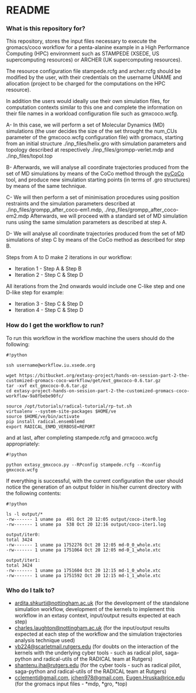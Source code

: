 # README #

### What is this repository for? ###

This repository, stores the input files necessary to execute the gromacs/coco workflow for a penta-alanine example in a High Performance Computing (HPC) environment such as STAMPEDE (XSEDE, US supercomputing resources) or ARCHER (UK supercomputing resources).

The resource configuration file stampede.rcfg and archer.rcfg should be modified by the user, with their credentials on the username UNAME and allocation (project to be charged for the computations on the HPC resource).

In addition the users would ideally use their own simulation files, for computation contexts similar to this one and complete the information on their file names in a workload configuration file such as gmxcoco.wcfg.

A- In this case, we will perform a set of Molecular Dynamics (MD) simulations (the user decides the size of the set throught the num_CUs parameter of the gmxcoco.wcfg configuration file) with gromacs, starting from an initial structure ./inp_files/helix.gro with simulation parameters and topology described at respectively ./inp_files/grompp-verlet.mdp and ./inp_files/topol.top

B- Afterwards, we will analyse all coordinate trajectories produced from the set of MD simulations by means of the CoCo method through the [pyCoCo](https://bitbucket.org/extasy-project/coco/overview) tool, and produce new simulation starting points (in terms of .gro structures) by means of the same technique.

C- We will then perform a set of minimisation procedures using position restraints and the simulation parameters described at ./inp_files/grompp_after_coco-em1.mdp, ./inp_files/grompp_after_coco-em2.mdp
Afterwards, we will proceed with a standard set of MD simulation runs using the same simulation parameters as described at step A.

D- We will analyse all coordinate trajectories produced from the set of MD simulations of step C by means of the CoCo method as described for step B.

Steps from A to D make 2 iterations in our workflow:

* Iteration 1 - Step A & Step B
* Iteration 2 - Step C & Step D

All iterations from the 2nd onwards would include one C-like step and one D-like step for example:

* Iteration 3 - Step C & Step D
* Iteration 4 - Step C & Step D

### How do I get the workflow to run? ###

To run this workflow in the workflow machine the users should do the following:
```
#!python

ssh username@workflow.iu.xsede.org

wget https://bitbucket.org/extasy-project/hands-on-session-part-2-the-customized-gromacs-coco-workflow/get/ext_gmxcoco-0.6.tar.gz
tar -xvf ext_gmxcoco-0.6.tar.gz
cd extasy-project-hands-on-session-part-2-the-customized-gromacs-coco-workflow-9a8fbebe90fc/

source /opt/tutorials/radical-tutorial/rp-tut.sh
virtualenv --system-site-packages $HOME/ve
source $HOME/ve/bin/activate
pip install radical.ensemblemd
export RADICAL_ENMD_VERBOSE=REPORT

```
and at last, after completing stampede.rcfg and gmxcoco.wcfg appropriately:
```
#!python

python extasy_gmxcoco.py --RPconfig stampede.rcfg --Kconfig gmxcoco.wcfg

```

If everything is successful, with the current configuration the user should notice the generation of an output folder in his/her current directory with the following contents:
```
#!python

ls -l output/*
-rw------- 1 uname pa  491 Oct 20 12:05 output/coco-iter0.log
-rw------- 1 uname pa  538 Oct 20 12:16 output/coco-iter1.log

output/iter0:
total 3424
-rw------- 1 uname pa 1752276 Oct 20 12:05 md-0_0_whole.xtc
-rw------- 1 uname pa 1751064 Oct 20 12:05 md-0_1_whole.xtc

output/iter1:
total 3424
-rw------- 1 uname pa 1751604 Oct 20 12:15 md-1_0_whole.xtc
-rw------- 1 uname pa 1751592 Oct 20 12:15 md-1_1_whole.xtc
```

### Who do I talk to? ###

* ardita.shkurti@nottingham.ac.uk (for the development of the standalone simulation workflow, development of the kernels to implement this workflow in an extasy context, input/output results expected at each step)
* charles.laughton@nottingham.ac.uk (for the input/output results expected at each step of the workflow and the simulation trajectories analysis technique used)
* vb224@scarletmail.rutgers.edu (for doubts on the interaction of the kernels with the underlying cyber tools - such as radical pilot, saga-python and radical-utils of the RADICAL team at Rutgers)
* shantenu.jha@rutgers.edu (for the cyber tools - such as radical pilot, saga-python and radical-utils of the RADICAL team at Rutgers)
* cclementi@gmail.com, jchen978@gmail.com, Eugen.Hruska@rice.edu (for the gromacs input files - \*mdp, \*gro, \*top)